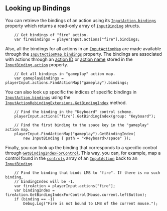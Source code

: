 ## Looking up Bindings

You can retrieve the bindings of an action using its [`InputAction.bindings`](../api/UnityEngine.InputSystem.InputAction.html#UnityEngine_InputSystem_InputAction_bindings) property which returns a read-only array of [`InputBinding`](../api/UnityEngine.InputSystem.InputBinding.html) structs.

```CSharp
    // Get bindings of "fire" action.
    var fireBindings = playerInput.actions["fire"].bindings;
```

Also, all the bindings for all actions in an [`InputActionMap`](../api/UnityEngine.InputSystem.InputActionMap.html) are made available through the [`InputActionMap.bindings`](../api/UnityEngine.InputSystem.InputActionMap.html#UnityEngine_InputSystem_InputActionMap_bindings) property. The bindings are associated with actions through an [action ID](../api/UnityEngine.InputSystem.InputAction.html#UnityEngine_InputSystem_InputAction_id) or [action name](../api/UnityEngine.InputSystem.InputAction.html#UnityEngine_InputSystem_InputAction_name) stored in the [`InputBinding.action`](../api/UnityEngine.InputSystem.InputBinding.html#UnityEngine_InputSystem_InputBinding_action) property.

```CSharp
    // Get all bindings in "gameplay" action map.
    var gameplayBindings = playerInput.actions.FindActionMap("gameplay").bindings;
```

You can also look up specific the indices of specific bindings in [`InputAction.bindings`](../api/UnityEngine.InputSystem.InputAction.html#UnityEngine_InputSystem_InputAction_bindings) using the [`InputActionRebindingExtensions.GetBindingIndex`](../api/UnityEngine.InputSystem.InputActionRebindingExtensions.html#UnityEngine_InputSystem_InputActionRebindingExtensions_GetBindingIndex_UnityEngine_InputSystem_InputAction_UnityEngine_InputSystem_InputBinding_) method.

```CSharp
    // Find the binding in the "Keyboard" control scheme.
    playerInput.actions["fire"].GetBindingIndex(group: "Keyboard");

    // Find the first binding to the space key in the "gameplay" action map.
    playerInput.FindActionMap("gameplay").GetBindingIndex(
        new InputBinding { path = "<Keyboard>/space" });
```

Finally, you can look up the binding that corresponds to a specific control through [`GetBindingIndexForControl`](../api/UnityEngine.InputSystem.InputActionRebindingExtensions.html#UnityEngine_InputSystem_InputActionRebindingExtensions_GetBindingIndexForControl_). This way, you can, for example, map a control found in the [`controls`](../api/UnityEngine.InputSystem.InputAction.html#UnityEngine_InputSystem_InputAction_controls) array of an [`InputAction`](../api/UnityEngine.InputSystem.InputAction.html) back to an [`InputBinding`](../api/UnityEngine.InputSystem.InputBinding.html).

```CSharp
    // Find the binding that binds LMB to "fire". If there is no such binding,
    // bindingIndex will be -1.
    var fireAction = playerInput.actions["fire"];
    var bindingIndex = fireAction.GetBindingIndexForControl(Mouse.current.leftButton);
    if (binding == -1)
        Debug.Log("Fire is not bound to LMB of the current mouse.");
```
